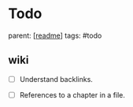 # Todo

parent: [[readme]]
tags: #todo

## wiki
- [ ] Understand backlinks.
- [ ] References to a chapter in a file.


[//begin]: # "Autogenerated link references for markdown compatibility"
[readme]: ../readme "Bubbobne wiki"
[//end]: # "Autogenerated link references"